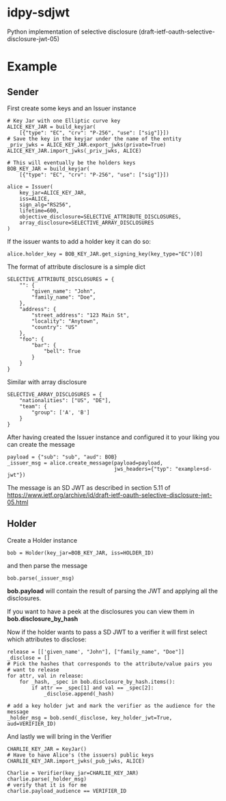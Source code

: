 # idpy-sdjwt
Python implementation of selective disclosure (draft-ietf-oauth-selective-disclosure-jwt-05)

# Example

## Sender

First create some keys and an Issuer instance
    
    # Key Jar with one Elliptic curve key
    ALICE_KEY_JAR = build_keyjar(
        [{"type": "EC", "crv": "P-256", "use": ["sig"]}])
    # Save the key in the keyjar under the name of the entity
    _priv_jwks = ALICE_KEY_JAR.export_jwks(private=True)
    ALICE_KEY_JAR.import_jwks(_priv_jwks, ALICE)

    # This will eventually be the holders keys 
    BOB_KEY_JAR = build_keyjar(
        [{"type": "EC", "crv": "P-256", "use": ["sig"]}])

    alice = Issuer(
        key_jar=ALICE_KEY_JAR,
        iss=ALICE,
        sign_alg="RS256",
        lifetime=600,
        objective_disclosure=SELECTIVE_ATTRIBUTE_DISCLOSURES,
        array_disclosure=SELECTIVE_ARRAY_DISCLOSURES
    )

If the issuer wants to add a holder key it can do so:

    alice.holder_key = BOB_KEY_JAR.get_signing_key(key_type="EC")[0]

The format of attribute disclosure is a simple dict

    SELECTIVE_ATTRIBUTE_DISCLOSURES = {
        "": {
            "given_name": "John",
            "family_name": "Doe",
        },
        "address": {
            "street_address": "123 Main St",
            "locality": "Anytown",
            "country": "US"
        },
        "foo": {
            "bar": {
                "bell": True
            }
        }
    }

Similar with array disclosure

    SELECTIVE_ARRAY_DISCLOSURES = {
        "nationalities": ["US", "DE"],
        "team": {
            "group": ['A', 'B']
        }
    }

After having created the Issuer instance and configured it to your liking you 
can create the message

    payload = {"sub": "sub", "aud": BOB}
    _issuer_msg = alice.create_message(payload=payload, 
                                       jws_headers={"typ": "example+sd-jwt"})

The message is an SD JWT as described in section 5.11 of 
https://www.ietf.org/archive/id/draft-ietf-oauth-selective-disclosure-jwt-05.html

## Holder

Create a Holder instance

    bob = Holder(key_jar=BOB_KEY_JAR, iss=HOLDER_ID)

and then parse the message

    bob.parse(_issuer_msg)

**bob.payload** will contain the result of parsing the JWT and applying 
all the disclosures.

If you want to have a peek at the disclosures you can view them in
**bob.disclosure_by_hash**

Now if the holder wants to pass a SD JWT to a verifier it will first 
select which attributes to disclose:

    release = [['given_name', "John"], ["family_name", "Doe"]]
    _disclose = []
    # Pick the hashes that corresponds to the attribute/value pairs you
    # want to release
    for attr, val in release:
        for _hash, _spec in bob.disclosure_by_hash.items():
            if attr == _spec[1] and val == _spec[2]:
                _disclose.append(_hash)

    # add a key holder jwt and mark the verifier as the audience for the message
    _holder_msg = bob.send(_disclose, key_holder_jwt=True, aud=VERIFIER_ID)

And lastly we will bring in the Verifier
    
    CHARLIE_KEY_JAR = KeyJar()
    # Have to have Alice's (the issuers) public keys
    CHARLIE_KEY_JAR.import_jwks(_pub_jwks, ALICE)

    Charlie = Verifier(key_jar=CHARLIE_KEY_JAR)
    charlie.parse(_holder_msg)
    # verify that it is for me
    charlie.payload_audience == VERIFIER_ID